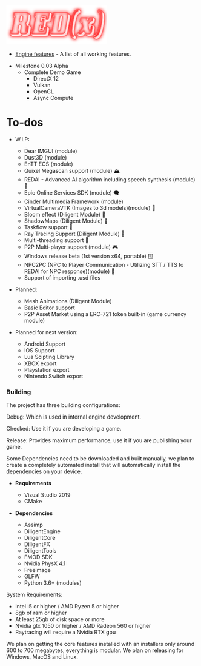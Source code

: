 ![REDx Engine Logo](coollogo_com-117703856.png "REDx Engine Logo") 
* [Engine features](https://github.com/Redeaux-Games/REDx-Game-Engine/blob/master/FEATURES.md) - A list of all working features.


+ Milestone 0.03 Alpha
	- Complete Demo Game
        - DirectX 12
        - Vulkan
        - OpenGL
        - Async Compute

# To-dos 

  + W.I.P:
    - Dear IMGUI (module)
    - Dust3D (module)
    - EnTT ECS (module)
    - Quixel Megascan support (module) 🏔️
    - REDAI - Advanced AI algorithm including speech synthesis (module) 🤖
    - Epic Online Services SDK (module) 🗨️
    - Cinder Multimedia Framework (module)
    - VirtualCameraVTK (Images to 3d models)(module) 📸
    - Bloom effect (Diligent Module) 🌋
    - ShadowMaps (Diligent Module) 💪
    - Taskflow support 🤯
    - Ray Tracing Support (Diligent Module) 🌄
    - Multi-threading support 💪
    - P2P Multi-player support (module) 🎮
    - Windows release beta (1st version x64, portable) 🪟
    - NPC2PC (NPC to Player Communication - Utilizing STT / TTS to REDAI for NPC response)(module) 👧
    - Support of importing .usd files
	
  + Planned:
    - Mesh Animations (Diligent Module)
    - Basic Editor support
    - P2P Asset Market using a ERC-721 token built-in (game currency module)

  + Planned for next version:
    - Android Support 
    - IOS Support
    - Lua Scipting Library
    - XBOX export
    - Playstation export
    - Nintendo Switch export


### Building
The project has three building configurations:

Debug: Which is used in internal engine development.

Checked: Use it if you are developing a game.

Release: Provides maximum performance, use it if you are publishing your game.


Some Dependencies need to be downloaded and built manually,
we plan to create a completely automated install that will automatically
install the dependencies on your device.

+ __Requirements__
  - Visual Studio 2019
  - CMake

+ __Dependencies__
  - Assimp
  - DiligentEngine
  - DiligentCore
  - DiligentFX
  - DiligentTools
  - FMOD SDK
  - Nvidia PhysX 4.1
  - Freeimage
  - GLFW 
  - Python 3.6+ (modules)


System Requirements:
  - Intel I5 or higher / AMD Ryzen 5 or higher
  - 8gb of ram or higher
  - At least 25gb of disk space or more
  - Nvidia gtx 1050 or higher / AMD Radeon 560 or higher
  - Raytracing will require a Nvidia RTX gpu

We plan on getting the core features installed with 
an installers only around 600 to 700 megabytes, 
everything is modular. We plan on releasing for Windows,
MacOS and Linux.

  
  
  
  
  
  
  
  
  
  
  
  
  
  
  
  
  
  
  
  
  
  
  
  
  
  
